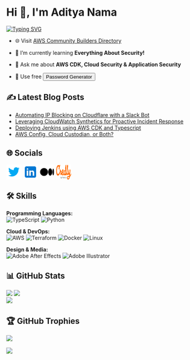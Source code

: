 <h1>Hi 👋, I'm Aditya Nama</h1>

<a href="https://git.io/typing-svg"><img src="https://readme-typing-svg.demolab.com/?font=Poppins&weight=500&pause=1000&color=E08E0B&vCenter=true&width=435&lines=Cybersecurity+Engineer;AWS+Community+Builder" alt="Typing SVG" /></a>

- 🌐 Visit <a href="https://shorturl.at/Bx9Bk">AWS Community Builders Directory</a>

- 🌱 I’m currently learning **Everything About Security!**

- 💬 Ask me about **AWS CDK, Cloud Security & Application Security**

- 🔑 Use free <a href="https://www.adityanama.com/"><button>Password Generator</button></a>

## ✍️ Latest Blog Posts

<!-- BLOG-POST-LIST:START -->
- [Automating IP Blocking on Cloudflare with a Slack Bot](https://spoofing.medium.com/automating-ip-blocking-on-cloudflare-with-a-slack-bot-7f1509465fdf?source=rss-f81a86e26f17------2)
- [Leveraging CloudWatch Synthetics for Proactive Incident Response](https://spoofing.medium.com/leveraging-cloudwatch-synthetics-for-proactive-incident-response-fc51abf9d814?source=rss-f81a86e26f17------2)
- [Deploying Jenkins using AWS CDK and Typescript](https://spoofing.medium.com/deploying-jenkins-using-aws-cdk-and-typescript-732ec26e10a?source=rss-f81a86e26f17------2)
- [AWS Config, Cloud Custodian, or Both?](https://spoofing.medium.com/aws-config-cloud-custodian-or-both-98908e0b24ea?source=rss-f81a86e26f17------2)
<!-- BLOG-POST-LIST:END -->

## 🌐 Socials

<p align="left">
<a href="https://twitter.com/adiintify" target="blank"><img align="center" src="images/twitter.svg" alt="adiintify" height="40" width="40" /></a>
<a href="https://www.linkedin.com/in/adiintify/" target="blank"><img align="center" src="images/linkedin.svg" alt="adiintify" height="40" width="40" /></a>
<a href="https://spoofing.medium.com/" target="blank"><img align="center" src="images/medium.svg" alt="@spoofing" height="40" width="40" /></a>
<a href="https://www.credly.com/users/adiintify/badges" target="blank"><img align="center" src="images/credly.svg" alt="adityanama" height="40" width="40" /></a>
</p>

## 🛠️ Skills

**Programming Languages:**  
![TypeScript](https://img.shields.io/badge/typescript-%23007ACC.svg?style=for-the-badge&logo=typescript&logoColor=white)
![Python](https://img.shields.io/badge/python-3670A0?style=for-the-badge&logo=python&logoColor=ffdd54)

**Cloud & DevOps:**  
![AWS](https://img.shields.io/badge/AWS-%23FF9900.svg?style=for-the-badge&logo=amazon-aws&logoColor=white)
![Terraform](https://img.shields.io/badge/terraform-%235835CC.svg?style=for-the-badge&logo=terraform&logoColor=white)
![Docker](https://img.shields.io/badge/docker-%230db7ed.svg?style=for-the-badge&logo=docker&logoColor=white)
![Linux](https://img.shields.io/badge/Linux-FCC624?style=for-the-badge&logo=linux&logoColor=black)

**Design & Media:**  
![Adobe After Effects](https://img.shields.io/badge/Adobe%20After%20Effects-9999FF.svg?style=for-the-badge&logo=Adobe%20After%20Effects&logoColor=white)
![Adobe Illustrator](https://img.shields.io/badge/adobeillustrator-%23FF9A00.svg?style=for-the-badge&logo=adobeillustrator&logoColor=white)

## 📊 GitHub Stats

![](https://github-readme-stats.vercel.app/api?username=adiintify&theme=tokyonight&hide_border=false&include_all_commits=false&count_private=false)
![](https://github-readme-streak-stats.herokuapp.com/?user=adiintify&theme=tokyonight&hide_border=false)<br/>
![](https://github-readme-stats.vercel.app/api/top-langs/?username=adiintify&theme=tokyonight&hide_border=false&include_all_commits=false&count_private=false&layout=compact)

## 🏆 GitHub Trophies

![](https://github-profile-trophy.vercel.app/?username=adiintify&theme=tokyonight&no-frame=false&no-bg=true&margin-w=4)

[![](https://visitcount.itsvg.in/api?id=adiintify&icon=0&color=0)](https://visitcount.itsvg.in)
